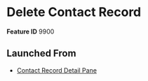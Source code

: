 # Delete Contact Record

**Feature ID** 9900

## Launched From

- [Contact Record Detail Pane](Contact%20Record%20Detail%20Pane.md)











































































